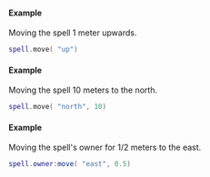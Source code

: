 #### Example
Moving the spell 1 meter upwards.
```lua
spell.move( "up")
```

#### Example
Moving the spell 10 meters to the north.
```lua
spell.move( "north", 10)
```

#### Example
Moving the spell's owner for 1/2 meters to the east.
```lua
spell.owner:move( "east", 0.5)
```
